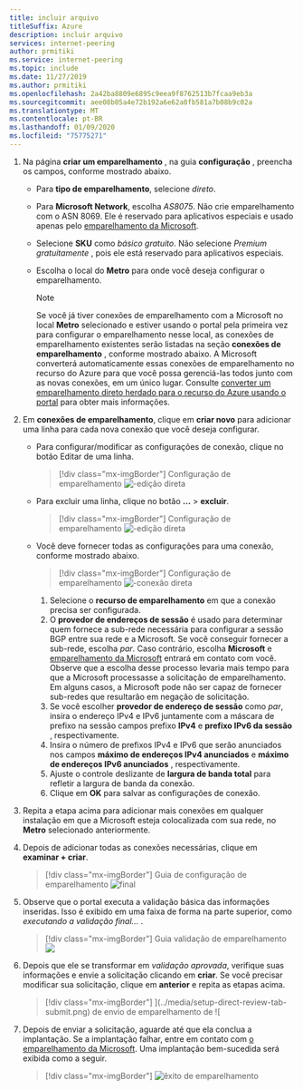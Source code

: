 ```yaml
---
title: incluir arquivo
titleSuffix: Azure
description: incluir arquivo
services: internet-peering
author: prmitiki
ms.service: internet-peering
ms.topic: include
ms.date: 11/27/2019
ms.author: prmitiki
ms.openlocfilehash: 2a42ba8809e6895c9eea9f8762513b7fcaa9eb3a
ms.sourcegitcommit: aee08b05a4e72b192a6e62a8fb581a7b08b9c02a
ms.translationtype: MT
ms.contentlocale: pt-BR
ms.lasthandoff: 01/09/2020
ms.locfileid: "75775271"
---
```

1. Na página **criar um emparelhamento** , na guia **configuração** , preencha os campos, conforme mostrado abaixo.

    * Para **tipo de emparelhamento**, selecione *direto*.
    * Para **Microsoft Network**, escolha *AS8075*. Não crie emparelhamento com o ASN 8069. Ele é reservado para aplicativos especiais e usado apenas pelo [emparelhamento da Microsoft](mailto:peering@microsoft.com).
    * Selecione **SKU** como *básico gratuito*. Não selecione *Premium gratuitamente* , pois ele está reservado para aplicativos especiais.
    * Escolha o local do **Metro** para onde você deseja configurar o emparelhamento.

        > [!NOTE]
        > Se você já tiver conexões de emparelhamento com a Microsoft no local **Metro** selecionado e estiver usando o portal pela primeira vez para configurar o emparelhamento nesse local, as conexões de emparelhamento existentes serão listadas na seção **conexões de emparelhamento** , conforme mostrado abaixo. A Microsoft converterá automaticamente essas conexões de emparelhamento no recurso do Azure para que você possa gerenciá-las todos junto com as novas conexões, em um único lugar. Consulte [converter um emparelhamento direto herdado para o recurso do Azure usando o portal](../howto-legacy-direct-portal.md) para obter mais informações.
        >

1. Em **conexões de emparelhamento**, clique em **criar novo** para adicionar uma linha para cada nova conexão que você deseja configurar.

    * Para configurar/modificar as configurações de conexão, clique no botão Editar de uma linha.

        > [!div class="mx-imgBorder"]
        > Configuração de emparelhamento ![-edição direta](../media/setup-direct-conf-tab-edit.png)
    
    * Para excluir uma linha, clique no botão **...** > **excluir**.

        > [!div class="mx-imgBorder"]
        > Configuração de emparelhamento ![-edição direta](../media/setup-direct-conf-tab-delete.png)

    * Você deve fornecer todas as configurações para uma conexão, conforme mostrado abaixo.

         > [!div class="mx-imgBorder"]
         > Configuração de emparelhamento ![-conexão direta](../media/setup-direct-conf-tab-connection.png)

        1. Selecione o **recurso de emparelhamento** em que a conexão precisa ser configurada.
        1. O **provedor de endereços de sessão** é usado para determinar quem fornece a sub-rede necessária para configurar a sessão BGP entre sua rede e a Microsoft. Se você conseguir fornecer a sub-rede, escolha *par*. Caso contrário, escolha **Microsoft** e [emparelhamento da Microsoft](mailto:peering@microsoft.com) entrará em contato com você. Observe que a escolha desse processo levaria mais tempo para que a Microsoft processasse a solicitação de emparelhamento. Em alguns casos, a Microsoft pode não ser capaz de fornecer sub-redes que resultarão em negação de solicitação.
        1. Se você escolher **provedor de endereço de sessão** como *par*, insira o endereço IPv4 e IPv6 juntamente com a máscara de prefixo na sessão campos prefixo **IPv4** e **prefixo IPv6 da sessão** , respectivamente.
        1. Insira o número de prefixos IPv4 e IPv6 que serão anunciados nos campos **máximo de endereços IPv4 anunciados** e **máximo de endereços IPv6 anunciados** , respectivamente.
        1. Ajuste o controle deslizante de **largura de banda total** para refletir a largura de banda da conexão.
        1. Clique em **OK** para salvar as configurações de conexão.

1. Repita a etapa acima para adicionar mais conexões em qualquer instalação em que a Microsoft esteja colocalizada com sua rede, no **Metro** selecionado anteriormente.

1. Depois de adicionar todas as conexões necessárias, clique em **examinar + criar**.

    > [!div class="mx-imgBorder"]
    > Guia de configuração de emparelhamento ![final](../media/setup-direct-conf-tab-final.png)

1. Observe que o portal executa a validação básica das informações inseridas. Isso é exibido em uma faixa de forma na parte superior, como *executando a validação final...* .

    > [!div class="mx-imgBorder"]
    > Guia validação de emparelhamento ![](../media/setup-direct-review-tab-validation.png)

1. Depois que ele se transformar em *validação aprovada*, verifique suas informações e envie a solicitação clicando em **criar**. Se você precisar modificar sua solicitação, clique em **anterior** e repita as etapas acima.

    > [!div class="mx-imgBorder"]
    > ](../media/setup-direct-review-tab-submit.png) de envio de emparelhamento de ![

1. Depois de enviar a solicitação, aguarde até que ela conclua a implantação. Se a implantação falhar, entre em contato com [o emparelhamento da Microsoft](mailto:peering@microsoft.com). Uma implantação bem-sucedida será exibida como a seguir.

    > [!div class="mx-imgBorder"]
    > ![êxito de emparelhamento](../media/setup-direct-success.png)
